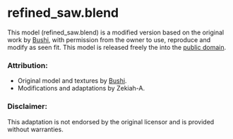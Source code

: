 # refined_saw.blend

This model (refined_saw.blend) is a modified version based on the original work by
[Bushi](https://discord.com/users/820207190169878550), with permission from the owner to use,
reproduce and modify as seen fit. This model is released freely the into the
[public domain](https://unlicense.org/).

### Attribution:
- Original model and textures by [Bushi](https://discord.com/users/820207190169878550).
- Modifications and adaptations by Zekiah-A.

### Disclaimer:
This adaptation is not endorsed by the original licensor and is provided without warranties.
